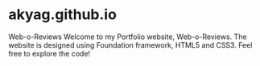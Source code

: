 # akyag.github.io
Web-o-Reviews
Welcome to my Portfolio website, Web-o-Reviews. 
The website is designed using Foundation framework, HTML5 and CSS3. 
Feel free to explore the code!
